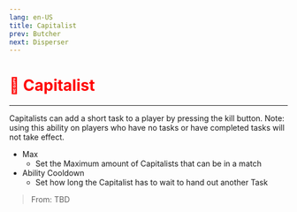 ```yaml
---
lang: en-US
title: Capitalist
prev: Butcher
next: Disperser
---
```


# <font color=red>🤑 <b>Capitalist</b></font> <Badge text="Impostor" type="tip" vertical="middle"/>
---

Capitalists can add a short task to a player by pressing the kill button. Note: using this ability on players who have no tasks or have completed tasks will not take effect.
* Max
  * Set the Maximum amount of Capitalists that can be in a match
* Ability Cooldown
  * Set how long the Capitalist has to wait to hand out another Task

> From: TBD